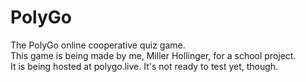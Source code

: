 # PolyGo  
The PolyGo online cooperative quiz game.   
This game is being made by me, Miller Hollinger, for a school project.   
It is being hosted at polygo.live. It's not ready to test yet, though.   
